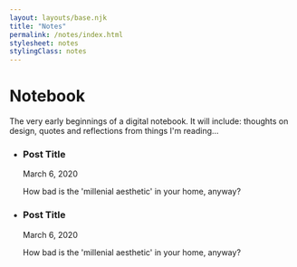 ```yaml
---
layout: layouts/base.njk
title: "Notes"
permalink: /notes/index.html
stylesheet: notes
stylingClass: notes
---
```


# Notebook

The very early beginnings of a digital notebook. It will include: thoughts on design, quotes and reflections from things I'm reading…

<ul>
  <li>
    <h3 class="note-title">Post Title</h3>
    <span class="note-date">March 6, 2020</span>
    <p class="note-description">How bad is the 'millenial aesthetic' in your home, anyway?</p>
  </li>
  <li>
    <h3 class="note-title">Post Title</h3>
    <span class="note-date">March 6, 2020</span>
    <p class="note-description">How bad is the 'millenial aesthetic' in your home, anyway?</p>
  </li>
</ul>
